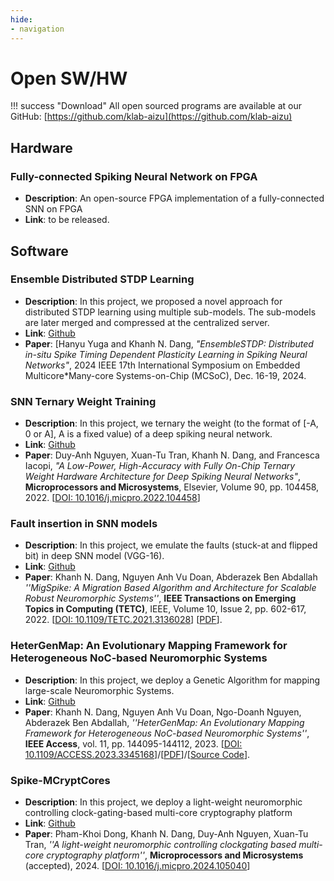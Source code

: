```yaml
---
hide:
- navigation
---
```


# Open SW/HW

!!! success "Download"
    All open sourced programs are available at our GitHub: [https://github.com/klab-aizu](https://github.com/klab-aizu)

## Hardware

### Fully-connected Spiking Neural Network on FPGA

- **Description**: An open-source FPGA implementation of a fully-connected SNN on FPGA
- **Link**: to be released.

## Software

### Ensemble Distributed STDP Learning

- **Description**: In this project, we proposed a novel approach for distributed STDP learning using multiple sub-models. The sub-models are later merged and compressed at the centralized server.
- **Link**: [Github](https://github.com/klab-aizu/EnsembleSTDP)
- **Paper**: [Hanyu Yuga and Khanh N. Dang, *"EnsembleSTDP: Distributed in-situ Spike Timing Dependent Plasticity Learning in Spiking Neural Networks"*,  2024 IEEE 17th International Symposium on Embedded Multicore*Many-core Systems-on-Chip (MCSoC), Dec. 16-19, 2024.

### SNN Ternary Weight Training

- **Description**: In this project, we ternary the weight (to the format of \[-A, 0 or A\], A is a fixed value) of a deep spiking neural network.
- **Link**: [Github](https://github.com/klab-aizu/TW-SNN)
- **Paper**: Duy-Anh Nguyen, Xuan-Tu Tran, Khanh N. Dang, and Francesca Iacopi, *"A Low-Power, High-Accuracy with Fully On-Chip Ternary Weight Hardware Architecture for Deep Spiking Neural Networks"*, **Microprocessors and Microsystems**, Elsevier, Volume 90, pp. 104458, 2022. \[[DOI: 10.1016/j.micpro.2022.104458](https://doi.org/10.1016/j.micpro.2022.104458)\]


### Fault insertion in SNN models

- **Description**: In this project, we emulate the faults (stuck-at and flipped bit) in deep SNN model (VGG-16).
- **Link**: [Github](https://github.com/KhanhGarage/hybrid-snn-conversion-with-faults)
- **Paper**:  Khanh N. Dang, Nguyen Anh Vu Doan, Abderazek Ben Abdallah *''MigSpike: A Migration Based Algorithm and Architecture for Scalable Robust Neuromorphic Systems''*,  **IEEE Transactions on Emerging Topics in Computing (TETC)**,  IEEE, Volume 10, Issue 2, pp. 602-617, 2022.  \[[DOI: 10.1109/TETC.2021.3136028](https://doi.org/10.1109/TETC.2021.3136028)\] \[[PDF](./share/pubs/TETC-2021.pdf)\].
  
### HeterGenMap: An Evolutionary Mapping Framework for Heterogeneous NoC-based Neuromorphic Systems

- **Description**: In this project, we deploy a Genetic Algorithm for mapping large-scale Neuromorphic Systems.
- **Link**: [Github](https://github.com/khanhdang/HeterGenMap)
- **Paper**:  Khanh N. Dang, Nguyen Anh Vu Doan, Ngo-Doanh Nguyen, Abderazek Ben Abdallah, *''HeterGenMap: An Evolutionary Mapping Framework for Heterogeneous NoC-based Neuromorphic Systems''*,  **IEEE Access**,  vol. 11, pp. 144095-144112, 2023. \[[DOI: 10.1109/ACCESS.2023.3345168](https://doi.org/10.1109/ACCESS.2023.3345168)\]/\[[PDF](https://ieeexplore.ieee.org/stamp/stamp.jsp?tp=&arnumber=10366249)\]/\[[Source Code](https://github.com/khanhdang/HeterGenMap)\].

### Spike-MCryptCores


- **Description**: In this project, we deploy a light-weight neuromorphic controlling clock-gating-based multi-core cryptography platform
- **Link**: [Github](https://github.com/khanhdang/Spike-MCryptCores)
- **Paper**: Pham-Khoi Dong, Khanh N. Dang,  Duy-Anh Nguyen, Xuan-Tu Tran, *''A light-weight neuromorphic controlling clockgating based multi-core cryptography platform''*, **Microprocessors and Microsystems** (accepted), 2024. \[[DOI: 10.1016/j.micpro.2024.105040](https://doi.org/10.1016/j.micpro.2024.105040)\]

